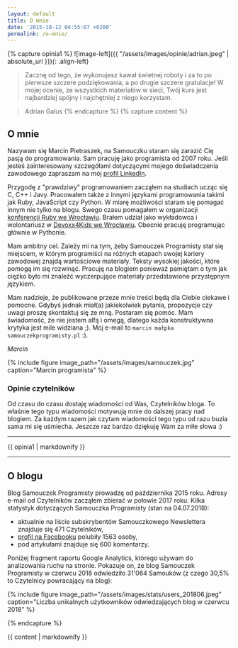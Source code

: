 ```yaml
---
layout: default
title: O mnie
date: '2015-10-12 04:55:07 +0200'
permalink: /o-mnie/
---
```

{% capture opinia1 %}
![image-left]({{ "/assets/images/opinie/adrian.jpeg" | absolute_url }}){: .align-left} 
> Zacznę od tego, że wykonujesz kawał świetnej roboty i za to po pierwsze szczere podziękowania, a po drugie szczere gratulacje! W mojej ocenie, ze wszystkich materiałów w sieci, Twój kurs jest najbardziej spójny i najchętniej z niego korzystam.

> Adrian Galus
{% endcapture %}
{% capture content %}
## O mnie

Nazywam się Marcin Pietraszek, na Samouczku staram się zarazić Cię pasją do programowania. Sam pracuję jako programista od 2007 roku. Jeśli jesteś zainteresowany szczegółami dotyczącymi mojego doświadczenia zawodowego zapraszam na mój [profil LinkedIn](https://pl.linkedin.com/in/marcinpietraszek).

Przygodę z "prawdziwy" programowaniem zacząłem na studiach ucząc się C, C++ i Javy. Pracowałem także z innymi językami programowania takimi jak Ruby, JavaScript czy Python. W miarę możliwości staram się pomagać innym nie tylko na blogu. Swego czasu pomagałem w organizacji [konferencji Ruby we Wrocławiu](http://www.wrocloverb.com/). Brałem udział jako wykładowca i wolontariusz w [Devoxx4Kids we Wrocławiu](http://www.devoxx4kids.pl/miasta/wroclaw.html). Obecnie pracuję programując głównie w Pythonie.

Mam ambitny cel. Zależy mi na tym, żeby Samouczek Programisty stał się miejscem, w którym programiści na różnych etapach swojej kariery zawodowej znajdą wartościowe materiały. Teksty wysokiej jakości, które pomogą im się rozwinąć. Pracuję na blogiem ponieważ pamiętam o tym jak ciężko było mi znaleźć wyczerpujące materiały przedstawione przystępnym językiem.

Mam nadzieje, że publikowane przeze mnie treści będą dla Ciebie ciekawe i pomocne. Gdybyś jednak miał(a) jakiekolwiek pytania, propozycje czy uwagi proszę skontaktuj się ze mną. Postaram się pomóc. Mam świadomość, że nie jestem alfą i omegą, dlatego każda konstruktywna krytyka jest mile widziana ;).  Mój e-mail to `marcin małpka samouczekprogramisty.pl` :).

_Marcin_

{% include figure image_path="/assets/images/samouczek.jpg"  caption="Marcin programista" %}

### Opinie czytelników

Od czasu do czasu dostaję wiadomości od Was, Czytelników bloga. To właśnie tego typu wiadomości motywują mnie do dalszej pracy nad blogiem. Za każdym razem jak czytam wiadomości tego typu od razu buzia sama mi się uśmiecha. Jeszcze raz bardzo dziękuję Wam za miłe słowa :)

<hr>
<p>
  {{ opinia1 | markdownify }}
</p>
<hr class="cf">

## O blogu

Blog Samouczek Programisty prowadzę od października 2015 roku. Adresy e-mail od Czytelników zacząłem zbierać w połowie 2017 roku. Kilka statystyk dotyczących Samouczka Programisty (stan na 04.07.2018):
- aktualnie na liście subskrybentów Samouczkowego Newslettera znajduje się 471 Czytelników,
- [profil na Facebooku](https://www.facebook.com/SamouczekProgramisty) polubiły 1563 osoby,
- pod artykułami znajduje się 600 komentarzy.

Poniżej fragment raportu Google Analytics, którego używam do analizowania ruchu na stronie. Pokazuje on, że blog Samouczek Programisty w czerwcu 2018 odwiedziło 31'064 Samouków (z czego 30,5% to Czytelnicy powracający na blog):

{% include figure image_path="/assets/images/stats/users_201806.jpeg" caption="Liczba unikalnych użytkowników odwiedzających blog w czerwcu 2018" %}

{% endcapture %}

<div id="main" role="main">
  {{ content | markdownify }}
</div>
